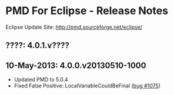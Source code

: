 PMD For Eclipse - Release Notes
===============================

Eclipse Update Site: http://pmd.sourceforge.net/eclipse/

????: 4.0.1.v????
-----------------


10-May-2013: 4.0.0.v20130510-1000
---------------------------------
* Updated PMD to 5.0.4
* Fixed False Positive: LocalVariableCouldBeFinal ([bug #1075])

[bug #1075]: http://sourceforge.net/p/pmd/bugs/1075/

